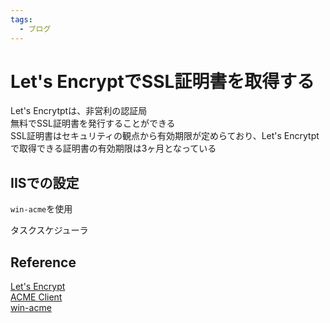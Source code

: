 ```yaml
---
tags:
  - ブログ
---
```


# Let's EncryptでSSL証明書を取得する
Let's Encrytptは、非営利の認証局<br>
無料でSSL証明書を発行することができる<br>
SSL証明書はセキュリティの観点から有効期限が定めらており、Let's Encrytptで取得できる証明書の有効期限は3ヶ月となっている

## IISでの設定
`win-acme`を使用

タスクスケジューラ


## Reference
[Let's Encrypt](https://letsencrypt.org/ja/)<br>
[ACME Client](https://letsencrypt.org/docs/client-options/)<br>
[win-acme](https://www.win-acme.com/)<br>
